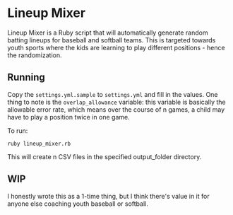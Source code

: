 # Lineup Mixer
Lineup Mixer is a Ruby script that will automatically generate random batting lineups for baseball and softball teams.  This is targeted towards youth sports where the kids are learning to play different positions - hence the randomization.

## Running
Copy the `settings.yml.sample` to `settings.yml` and fill in the values.  One thing to note is the `overlap_allowance` variable:  this variable is basically the allowable error rate, which means over the course of n games, a child may have to play a position twice in one game.

To run:

    ruby lineup_mixer.rb

This will create n CSV files in the specified output_folder directory.

## WIP
I honestly wrote this as a 1-time thing, but I think there's value in it for anyone else coaching youth baseball or softball.
